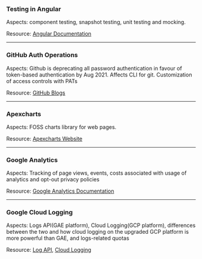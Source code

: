 ### Testing in Angular
Aspects: component testing, snapshot testing, unit testing and mocking.

Resource: [Angular Documentation](https://angular.io/guide/testing)

---

### GitHub Auth Operations
Aspects: Github is deprecating all password authentication in favour of token-based authentication by Aug 2021. Affects CLI for git. Customization of access controls with PATs

Resource: [GitHub Blogs](https://github.blog/2020-12-15-token-authentication-requirements-for-git-operations/)

---

### Apexcharts
Aspects: FOSS charts library for web pages.

Resource: [Apexcharts Website](https://apexcharts.com/)

---

### Google Analytics
Aspects: Tracking of page views, events, costs associated with usage of analytics and opt-out privacy policies

Resource: [Google Analytics Documentation](https://developers.google.com/analytics/devguides/collection/gtagjs)

---

### Google Cloud Logging
Aspects: Logs API(GAE platform), Cloud Logging(GCP platform), differences between the two and how cloud logging on the upgraded GCP platform is more powerful than GAE, and logs-related quotas

Resource: [Log API](https://cloud.google.com/appengine/docs/standard/java/javadoc/com/google/appengine/api/log/package-summary), [Cloud Logging](https://cloud.google.com/logging/docs)
